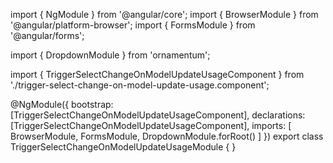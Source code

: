 import { NgModule } from '@angular/core';
import { BrowserModule } from '@angular/platform-browser';
import { FormsModule } from '@angular/forms';
  
import { DropdownModule } from 'ornamentum';
  
import { TriggerSelectChangeOnModelUpdateUsageComponent } from './trigger-select-change-on-model-update-usage.component';

@NgModule({
 bootstrap: [TriggerSelectChangeOnModelUpdateUsageComponent],
 declarations: [TriggerSelectChangeOnModelUpdateUsageComponent],
 imports: [
    BrowserModule,
    FormsModule, 
    DropdownModule.forRoot()
  ]
})
export class TriggerSelectChangeOnModelUpdateUsageModule {
}

